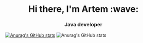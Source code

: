<h1 align="center">Hi there, I'm Artem :wave: </h1>
<h3 align="center">Java developer</h3>

[![Anurag's GitHub stats](https://github-readme-stats.vercel.app/api?username=aazarkevich)](https://github.com/aazarkevich/github-readme-stats)
![Anurag's GitHub stats](https://github-readme-stats.vercel.app/api?username=aazarkevich&show_icons=true)


<!--
**aazarkevich/aazarkevich** is a ✨ _special_ ✨ repository because its `README.md` (this file) appears on your GitHub profile.

Here are some ideas to get you started:

- 🔭 I’m currently working on ...
- 🌱 I’m currently learning ...
- 👯 I’m looking to collaborate on ...
- 🤔 I’m looking for help with ...
- 💬 Ask me about ...
- 📫 How to reach me: ...
- 😄 Pronouns: ...
- ⚡ Fun fact: ...
-->
